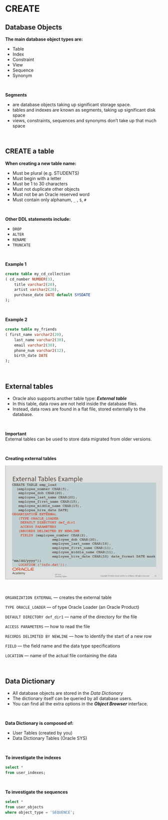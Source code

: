 # CREATE

## Database Objects

**The main database object types are:**

- Table
- Index
- Constraint
- View
- Sequence
- Synonym

<br>

**Segments** 

- are database objects taking up significant storage space.
- tables and indexes are known as segments, taking up significant disk space
- views, constraints, sequences and synonyms don’t take up that much space

<br>

## CREATE a table

**When creating a new table name:**

- Must be plural (e.g. STUDENTS)
- Must begin with a letter
- Must be 1 to 30 characters
- Must not duplicate other objects
- Must not be an Oracle reserved word
- Must contain only alphanum, `_` , `$`,  `#`

<br>

**Other DDL statements include:**

- `DROP`
- `ALTER`
- `RENAME`
- `TRUNCATE`

<br>

**Example 1**

```sql
create table my_cd_collection
( cd_number NUMBER(3), 
	title varchar2(20),
	artist varchar2(20),
	purchase_date DATE default SYSDATE
);
```

<br>

**Example 2**

```sql
create table my_friends
( first_name varchar2(20), 
	last_name varchar2(30),
	email varchar2(30),
	phone_num varchar2(12),
	birth_date DATE
);
```

<br>

## External tables

- Oracle also supports another table type: ***External table***
- In this table, data rows are not held inside the database files.
- Instead, data rows are found in a flat file, stored externally to the database.

<br>

**Important** <br>
External tables can be used to store data migrated from older versions.

<br>

**Creating external tables**

![Image-21](./assets/Image-21.png)

<br>

`ORGANIZATION EXTERNAL`  —  creates the external table

`TYPE ORACLE_LOADER`  —  of type Oracle Loader (an Oracle Product)

`DEFAULT DIRECTORY def_dir1`  —  name of the directory for the file

`ACCESS PARAMETERS`  —  how to read the file

`RECORDS DELIMITED BY NEWLINE`  —  how to identify the start of a new row

`FIELD`  —  the field name and the data type specifications

`LOCATION`  —  name of the actual file containing the data

<br>

## Data Dictionary

- All database objects are stored in the *Data Dictionary*
- The dictionary itself can be queried by all database users.
- You can find all the extra options in the ***Object Browser*** interface.

<br>

**Data Dictionary is composed of:**

- User Tables (created by you)
- Data Dictionary Tables (Oracle SYS)

<br>

**To investigate the indexes**

```sql
select *
from user_indexes;
```

<br>

**To investigate the sequences**

```sql
select *
from user_objects
where object_type = 'SEQUENCE';
```